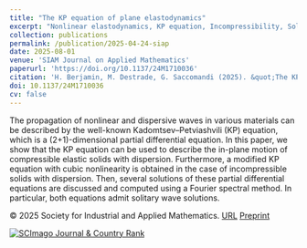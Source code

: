 ```yaml
---
title: "The KP equation of plane elastodynamics"
excerpt: "Nonlinear elastodynamics, KP equation, Incompressibility, Solitary waves, Burgers equation"
collection: publications
permalink: /publication/2025-04-24-siap
date: 2025-08-01
venue: 'SIAM Journal on Applied Mathematics'
paperurl: 'https://doi.org/10.1137/24M1710036'
citation: 'H. Berjamin, M. Destrade, G. Saccomandi (2025). &quot;The KP equation of plane elastodynamics&quot;, <i>SIAM Journal on Applied Mathematics</i> 85(4), 1458-1474.'
doi: 10.1137/24M1710036
cv: false
---
```


The propagation of nonlinear and dispersive waves in various materials can be described by the well-known Kadomtsev–Petviashvili (KP) equation, which is a (2+1)-dimensional partial differential equation. In this paper, we show that the KP equation can be used to describe the in-plane motion of compressible elastic solids with dispersion. Furthermore, a modified KP equation with cubic nonlinearity is obtained in the case of incompressible solids with dispersion. Then, several solutions of these partial differential equations are discussed and computed using a Fourier spectral method. In particular, both equations admit solitary wave solutions.

© 2025 Society for Industrial and Applied Mathematics. [URL](https://epubs.siam.org/doi/10.1137/24M1710036) [Preprint](https://doi.org/10.48550/arXiv.2504.17411)

<a href="https://www.scimagojr.com/journalsearch.php?q=26404&amp;tip=sid&amp;exact=no" title="SCImago Journal &amp; Country Rank"><img border="0" src="https://www.scimagojr.com/journal_img.php?id=26404" alt="SCImago Journal &amp; Country Rank"  /></a>     